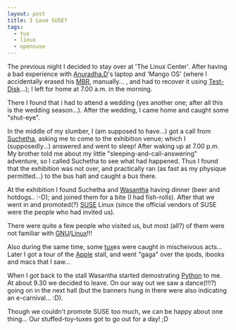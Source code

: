 ```yaml
---
layout: post
title: I Love SUSE?
tags:
  - tux
  - linux
  - opensuse
---
```


The previous night I decided to stay over at 'The Linux Center'. After having a bad experience with <a href="http://www.anutux.blogspot.com/">Anuradha.D</a>'s laptop and 'Mango OS' (where I accidentally erased his <a href="http://en.wikipedia.org/wiki/Master_boot_record">MBR</a>, manually... , and had to recover it using <a href="http://www.cgsecurity.org/wiki/TestDisk">Test-Disk</a>...); I left for home at 7.00 a.m. in the morning.

There I found that i had to attend a wedding (yes another one; after all this is the wedding season...). After the wedding, I came home and caught some "shut-eye".

In the middle of my slumber, I (am supposed to have...) got a call from <a href="http://raramimu.blogspot.com/">Suchetha</a>, asking me to come to the exhibition venue; which I (supposedly...) answered and went to sleep! After waking up at 7.00 p.m. My brother told me about my little "sleeping-and-call-answering" adventure, so I called Suchetha to see what had happened. Thus I found that the exhibition was not over, and practically ran (as fast as my physique permitted...) to the bus halt and caught a bus there.

At the exhibition I found Suchetha and <a href="http://netbuglk.deviantart.com/">Wasantha</a> having dinner (beer and hotdogs.. :-D); and joined them for a bite (I had fish-rolls). After that we went in and promoted(?) <a href="http://www.opensuse.org/Welcome_to_openSUSE.org">SUSE</a> Linux (since the official vendors of SUSE were the people who had invited us).

There were quite a few people who visited us, but most (all?) of them were not familiar with <a href="http://en.wikipedia.org/wiki/GNU">GNU</a>/<a href="http://en.wikipedia.org/wiki/Linux">Linux</a>!!!

Also during the same time, some <a href="http://en.wikipedia.org/wiki/Tux">tux</a>es were caught in mischeivous acts... Later I got a tour of the <a href="http://www.apple.com/">Apple</a> stall, and went "gaga" over the ipods, ibooks and macs that I saw...

When I got back to the stall Wasantha started demostrating <a href="http://www.python.org/">Python</a> to me. At about 9.30 we decided to leave. On our way out we saw a dance(!!!?) going on in the next hall (but the banners hung in there were also indicating an e-carnival... :D).

Though we couldn't promote SUSE too much, we can be happy about one thing... Our stuffed-toy-tuxes got to go out for a day! ;D
